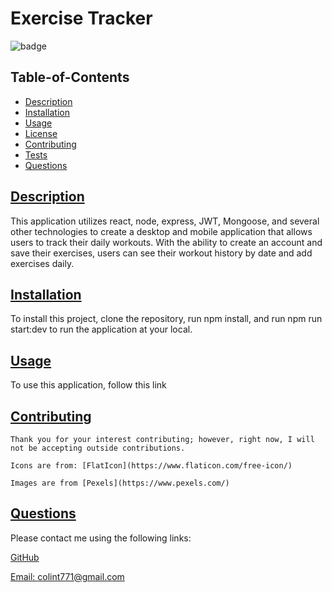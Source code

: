 # Exercise Tracker

  ![badge](https://img.shields.io/badge/license-mit-blue)

  ## Table-of-Contents

  * [Description](#description)
  * [Installation](#installation)
  * [Usage](#usage)
  * [License](#license)
  * [Contributing](#contributing)
  * [Tests](#tests)
  * [Questions](#questions)
  
  ## [Description](#table-of-contents)

  This application utilizes react, node, express, JWT, Mongoose, and several other technologies to create a desktop and mobile application that allows users to track their daily workouts. With the ability to create an account and save their exercises, users can see their workout history by date and add exercises daily.

  ## [Installation](#table-of-contents)

  To install this project, clone the repository, run npm install, and run npm run start:dev to run the application at your local.

  ## [Usage](#table-of-contents)

  To use this application, follow this link
  
   

  ## [Contributing](#table-of-contents)
  
  
    Thank you for your interest contributing; however, right now, I will not be accepting outside contributions.

    Icons are from: [FlatIcon](https://www.flaticon.com/free-icon/)

    Images are from [Pexels](https://www.pexels.com/)

      

  ## [Questions](#table-of-contents)

  Please contact me using the following links:

  [GitHub](https://github.com/colint771@gmail.com)

  [Email: colint771@gmail.com](mailto:colint771@gmail.com)
